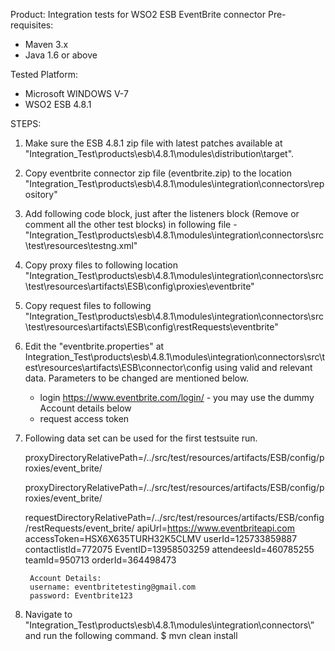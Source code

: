 Product: Integration tests for WSO2 ESB EventBrite connector
Pre-requisites:

- Maven 3.x
- Java 1.6 or above

Tested Platform:

- Microsoft WINDOWS V-7
- WSO2 ESB 4.8.1

STEPS:

1. Make sure the ESB 4.8.1 zip file with latest patches available at "Integration_Test\products\esb\4.8.1\modules\distribution\target\".

2. Copy eventbrite connector zip file (eventbrite.zip) to the location "Integration_Test\products\esb\4.8.1\modules\integration\connectors\repository\"

3. Add following code block, just after the listeners block (Remove or comment all the other test blocks) in following file - "Integration_Test\products\esb\4.8.1\modules\integration\connectors\src\test\resources\testng.xml"

	<test name="eventbrite-Connector-Test" preserve-order="true" verbose="2">
        <packages>
            <package name="org.wso2.carbon.connector.integration.test.eventbrite"/>
        </packages>
    </test>

4. Copy proxy files to following location "Integration_Test\products\esb\4.8.1\modules\integration\connectors\src\test\resources\artifacts\ESB\config\proxies\eventbrite\"

5. Copy request files to following "Integration_Test\products\esb\4.8.1\modules\integration\connectors\src\test\resources\artifacts\ESB\config\restRequests\eventbrite\"

6. Edit the "eventbrite.properties" at Integration_Test\products\esb\4.8.1\modules\integration\connectors\src\test\resources\artifacts\ESB\connector\config using valid and relevant data. Parameters to be changed are mentioned below.

	- login https://www.eventbrite.com/login/ - you may use the dummy Account details below
	- request access token
	
7. Following data set can be used for the first testsuite run.

	proxyDirectoryRelativePath=/../src/test/resources/artifacts/ESB/config/proxies/event_brite/

	proxyDirectoryRelativePath=/../src/test/resources/artifacts/ESB/config/proxies/event_brite/

	requestDirectoryRelativePath=/../src/test/resources/artifacts/ESB/config/restRequests/event_brite/
	apiUrl=https://www.eventbriteapi.com
	accessToken=HSX6X635TURH32K5CLMV
	userId=125733859887
	contactlistId=772075
	EventID=13958503259
	attendeesId=460785255
	teamId=950713
	orderId=364498473


		Account Details:
		username: eventbritetesting@gmail.com
		password: Eventbrite123
8. Navigate to "Integration_Test\products\esb\4.8.1\modules\integration\connectors\” and run the following command.
     $ mvn clean install